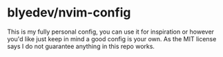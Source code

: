 # blyedev/nvim-config

This is my fully personal config, you can use it for inspiration or however you'd like just keep in mind a good config is your own. As the MIT license says I do not guarantee anything in this repo works.
